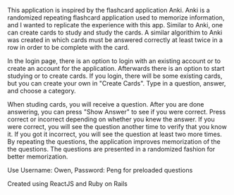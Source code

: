 
This application is inspired by the flashcard application Anki. Anki is a randomized repeating flashcard application used to memorize information, and I wanted to replicate the experience with this app. Similar to Anki, one can create cards to study and study the cards. A similar algorithim to Anki was created in which cards must be answered correctly at least twice in a row in order to be complete with the card.

In the login page, there is an option to login with an existing account or to create an account for the application. Afterwards there is an option to start studying or to create cards. If you login, there will be some existing cards, but you can create your own in "Create Cards". Type in a question, answer, and choose a category.

When studing cards, you will receive a question. After you are done answering, you can press "Show Answer" to see if you were correct. Press correct or incorrect depending on whether you knew the answer. If you were correct, you will see the question another time to verify that you know it. If you got it incorrect, you will see the question at least two more times. By repeating the questions, the application improves memorization of the the questions. The questions are presented in a randomized fashion for better memorization.

Use Username: Owen, Password: Peng for preloaded questions

Created using ReactJS and Ruby on Rails
